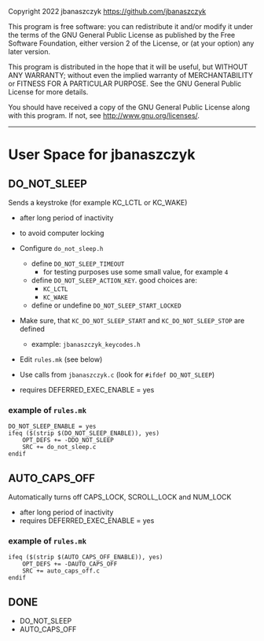 Copyright 2022 jbanaszczyk https://github.com/jbanaszczyk

This program is free software: you can redistribute it and/or modify it under the terms of the GNU General Public
License as published by the Free Software Foundation, either version 2 of the License, or
(at your option) any later version.

This program is distributed in the hope that it will be useful, but WITHOUT ANY WARRANTY; without even the implied
warranty of MERCHANTABILITY or FITNESS FOR A PARTICULAR PURPOSE. See the GNU General Public License for more details.

You should have received a copy of the GNU General Public License along with this program. If not,
see <http://www.gnu.org/licenses/>.

---

# User Space for jbanaszczyk

## DO_NOT_SLEEP

Sends a keystroke (for example KC_LCTL or KC_WAKE)

* after long period of inactivity
* to avoid computer locking

* Configure `do_not_sleep.h`
    * define `DO_NOT_SLEEP_TIMEOUT`
        * for testing purposes use some small value, for example `4`
    * define `DO_NOT_SLEEP_ACTION_KEY`. good choices are:
        * `KC_LCTL`
        * `KC_WAKE`
    * define or undefine `DO_NOT_SLEEP_START_LOCKED`
* Make sure, that `KC_DO_NOT_SLEEP_START` and `KC_DO_NOT_SLEEP_STOP` are defined
    * example: `jbanaszczyk_keycodes.h`
* Edit `rules.mk` (see below)
* Use calls from `jbanaszczyk.c` (look for `#ifdef DO_NOT_SLEEP`)
* requires DEFERRED_EXEC_ENABLE = yes

### example of `rules.mk`

```
DO_NOT_SLEEP_ENABLE = yes
ifeq ($(strip $(DO_NOT_SLEEP_ENABLE)), yes)
    OPT_DEFS += -DDO_NOT_SLEEP
    SRC += do_not_sleep.c
endif
```

## AUTO_CAPS_OFF

Automatically turns off CAPS_LOCK, SCROLL_LOCK and NUM_LOCK

* after long period of inactivity
* requires DEFERRED_EXEC_ENABLE = yes

### example of `rules.mk`

```
ifeq ($(strip $(AUTO_CAPS_OFF_ENABLE)), yes)
    OPT_DEFS += -DAUTO_CAPS_OFF
    SRC += auto_caps_off.c
endif
```

## DONE

* DO_NOT_SLEEP
* AUTO_CAPS_OFF

